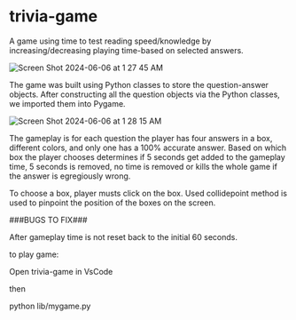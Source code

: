 # trivia-game
A game using time to test reading speed/knowledge by increasing/decreasing playing time-based on selected answers. 

![Screen Shot 2024-06-06 at 1 27 45 AM](https://github.com/jerrizzy/trivia-game/assets/37149800/5879693e-3c3e-4de9-afbb-df3d8625b1f7)

The game was built using Python classes to store the question-answer objects.
After constructing all the question objects via the Python classes, we imported them into Pygame.

![Screen Shot 2024-06-06 at 1 28 15 AM](https://github.com/jerrizzy/trivia-game/assets/37149800/bf53d25d-3d53-4533-bb60-0e7394fed448)

The gameplay is for each question the player has four answers in a box, different colors, and only one has a 100% accurate answer. 
Based on which box the player chooses determines if 5 seconds get added to the gameplay time, 5 seconds is removed, no time is removed or kills the whole game if the answer is egregiously wrong.

To choose a box, player musts click on the box. 
Used collidepoint method is used to pinpoint the position of the boxes on the screen.

###BUGS TO FIX###

After gameplay time is not reset back to the initial 60 seconds.

to play game:

Open trivia-game in VsCode

then

python lib/mygame.py
